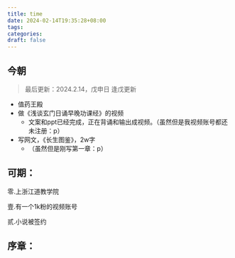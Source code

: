 ```yaml
---
title: time
date: 2024-02-14T19:35:28+08:00
tags: 
categories: 
draft: false
---
```

## 今朝

> 最后更新：2024.2.14，戊申日
> 逢戊更新

- 值药王殿
- 做《浅谈玄门日诵早晚功课经》的视频
	- 文案和ppt已经完成，正在背诵和输出成视频。（虽然但是我视频账号都还未注册：p）
- 写网文，《长生图鉴》，2w字
	- （虽然但是刚写第一章：p）

## 可期：
零.上浙江道教学院

壹.有一个1k粉的视频账号

贰.小说被签约

## 序章：
